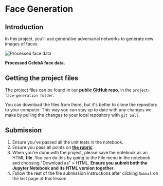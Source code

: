 # Face Generation

[//]: # (Image References)

[image1]: ./project-face-generation/assets/processed_face_data.png "Processed face data"

## Introduction
In this project, you'll use generative adversarial networks to generate new images of faces.

![Processed face data][image1]

__Processed CelebA face data.__

## Getting the project files
The project files can be found in our [__public GitHub repo__](https://github.com/udacity/deep-learning-v2-pytorch/tree/master/), in the `project-face-generation folder`.

You can download the files from there, but it's better to clone the repository to your computer. This way you can stay up to date with any changes we make by pulling the changes to your local repository with `git pull`.

## Submission
  1. Ensure you've passed all the unit tests in the notebook.
  2. Ensure you pass all points on [__the rubric__](https://review.udacity.com/#!/rubrics/2261/view).
  3. When you're done with the project, please save the notebook as an HTML __file__. You can do this by going to the File menu in the notebook      and choosing "Download as" > HTML. __Ensure you submit both the Jupyter Notebook and its HTML version together__.
  4. Follow the rest of the file submission instructions after clicking `Submit` on the last page of this lesson.
